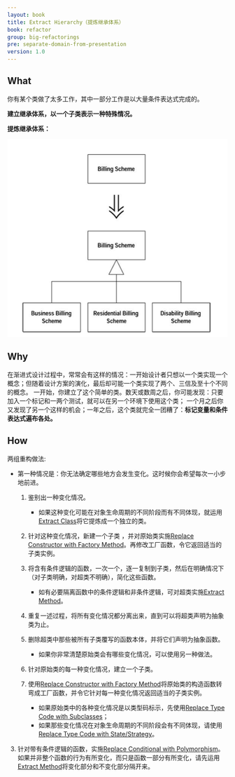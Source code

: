 ```yaml
---
layout: book
title: Extract Hierarchy（提炼继承体系）
book: refactor
group: big-refactorings
pre: separate-domain-from-presentation
version: 1.0
---
```



## What

你有某个类做了太多工作，其中一部分工作是以大量条件表达式完成的。

**建立继承体系，以一个子类表示一种特殊情况。**


**提炼继承体系：**

![Extract Hierarchy](../images/extract-hierarchy.png)

## Why

在渐进式设计过程中，常常会有这样的情况：一开始设计者只想以一个类实现一个概念；但随着设计方案的演化，最后却可能一个类实现了两个、三信及至十个不同的概念。
一开始，你建立了这个简单的类。数天或数周之后，你可能发现：只要加入一个标记和一两个测试，就可以在另一个环境下使用这个类；
一个月之后你又发现了另一个这样的机会；一年之后，这个类就完全一团糟了：**标记变量和条件表达式遍布各处。**


## How

两组重构做法:

* 第一种情况是：你无法确定哪些地方会发生变化。这时候你会希望每次一小步地前进。

    1. 鉴别出一种变化情况。

        * 如果这种变化可能在对象生命周期的不同阶段而有不同体现，就运用[Extract Class](../moving-features-between-objects/extract-class.html)将它提炼成一个独立的类。
        
    2. 针对这种变化情况，新建一个子类 ，并对原始类实施[Replace Constructor with Factory Method](../making-method-calls-simpler/replace-constructor-with-factory-method.html)。再修改工厂函数，令它返回适当的子类实例。

    3. 将含有条件逻辑的函数，一次一个，逐一复制到子类，然后在明确情况下（对子类明确，对超类不明确），简化这些函数。

        * 如有必要隔离函数中的条件逻辑和非条件逻辑，可对超类实施[Extract Method](../composing-methods/extract-method.html)。
        
    4. 重复一述过程，将所有变化情况都分离出来，直到可以将超类声明为抽象类为止。

    5. 删除超类中那些被所有子类覆写的函数本体，并将它们声明为抽象函数。

        * 如果你非常清楚原始类会有哪些变化情况，可以使用另一种做法。

    1. 针对原始类的每一种变化情况，建立一个子类。

    2. 使用[Replace Constructor with Factory Method](../making-method-calls-simpler/replace-constructor-with-factory-method.html)将原始类的构造函数转弯成工厂函数，并令它针对每一种变化情况返回适当的子类实例。

        * 如果原始类中的各种变化情况是以类型码标示，先使用[Replace Type Code with Subclasses](../organizing-data/replace-type-code-with-subclasses.html)；
        * 如果那些变化情况在对象生命周期的不同阶段会有不同体现，请使用[Replace Type Code with State/Strategy](../organizing-data/replace-type-code-with-state-or-strategy.html)。
    
3. 针对带有条件逻辑的函数，实施[Replace Conditional with Polymorphism](../simplifying-data/replace-conditional-with-polymorphism.html)。如果并非整个函数的行为有所变化，而只是函数一部分有所变化，请先运用[Extract Method](../composing-methods/extract-method.html)将变化部分和不变化部分隔开来。